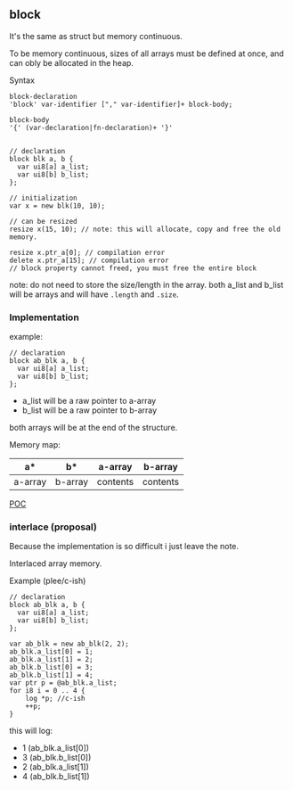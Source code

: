 ## block

It's the same as struct but memory continuous.

To be memory continuous, sizes of all arrays must
be defined at once, and can obly be allocated in the heap.


Syntax

```syntax
block-declaration
'block' var-identifier ["," var-identifier]+ block-body;

block-body
'{' (var-declaration|fn-declaration)+ '}'
```


```plee

// declaration
block blk a, b {
  var ui8[a] a_list;
  var ui8[b] b_list;
};

// initialization
var x = new blk(10, 10);

// can be resized
resize x(15, 10); // note: this will allocate, copy and free the old memory.

```

```plee-err
resize x.ptr_a[0]; // compilation error
delete x.ptr_a[15]; // compilation error
// block property cannot freed, you must free the entire block
```

note: do not need to store the size/length in the array.
both a_list and b_list will be arrays and will have
`.length` and `.size`.


### Implementation

example:
```plee
// declaration
block ab_blk a, b {
  var ui8[a] a_list;
  var ui8[b] b_list;
};
```
* a_list will be a raw pointer to a-array
* b_list will be a raw pointer to b-array

both arrays will be at the end of the structure.

Memory map:

| a*    | b*    | a-array  | b-array  |
|:-----:|:-----:|:--------:|:--------:|
|a-array|b-array| contents | contents |

[POC](https://github.com/llafuente/language/blob/master/playground/contiguos-memeory.c)


### interlace (proposal)

Because the implementation is so difficult i just leave the note.

Interlaced array memory.

Example (plee/c-ish)

```
// declaration
block ab_blk a, b {
  var ui8[a] a_list;
  var ui8[b] b_list;
};

var ab_blk = new ab_blk(2, 2);
ab_blk.a_list[0] = 1;
ab_blk.a_list[1] = 2;
ab_blk.b_list[0] = 3;
ab_blk.b_list[1] = 4;
var ptr p = @ab_blk.a_list;
for i8 i = 0 .. 4 {
    log *p; //c-ish
    ++p;
}
```

this will log:
* 1 (ab_blk.a_list[0])
* 3 (ab_blk.b_list[0])
* 2 (ab_blk.a_list[1])
* 4 (ab_blk.b_list[1])
